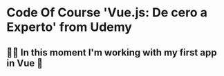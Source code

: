 # Code Of Course 'Vue.js: De cero a Experto' from Udemy
## 👨‍💻 In this moment I'm working with my first app in Vue 🚀
